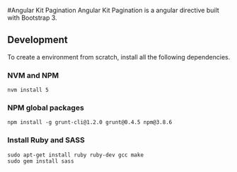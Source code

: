 #Angular Kit Pagination
Angular Kit Pagination is a angular directive built with Bootstrap 3.

## Development
To create a environment from scratch, install all the following dependencies.
### NVM and NPM
```
nvm install 5
```
### NPM global packages
```
npm install -g grunt-cli@1.2.0 grunt@0.4.5 npm@3.8.6
```

### Install Ruby and SASS
```
sudo apt-get install ruby ruby-dev gcc make
sudo gem install sass
```
